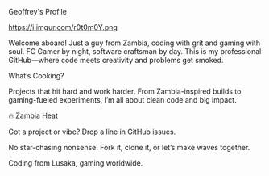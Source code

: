 Geoffrey's Profile

https://i.imgur.com/r0t0m0Y.png

Welcome aboard! Just a guy from Zambia, coding with grit and gaming with soul. FC Gamer by night, software craftsman by day. This is my professional GitHub—where code meets creativity and problems get smoked.

What’s Cooking?

Projects that hit hard and work harder. From Zambia-inspired builds to gaming-fueled experiments, I’m all about clean code and big impact.

🔥 Zambia Heat



Got a project or vibe? Drop a line in GitHub issues.



No star-chasing nonsense. Fork it, clone it, or let’s make waves together.

Coding from Lusaka, gaming worldwide.
